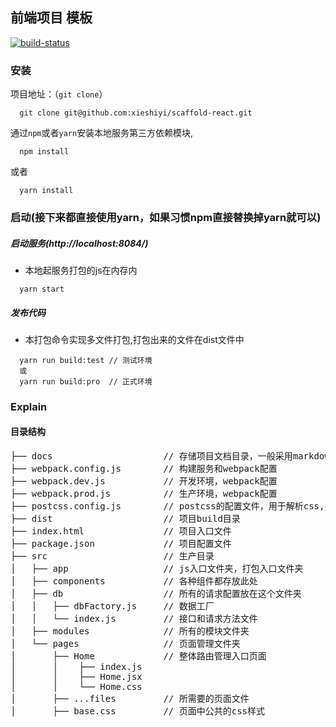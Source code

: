 ## 前端项目 模板

[![build-status](https://img.shields.io/travis/xieshiyi/scaffold-react.svg)](https://travis-ci.org/xieshiyi/scaffold-react/builds) 

### 安装
项目地址：（`git clone`）
```shell
  git clone git@github.com:xieshiyi/scaffold-react.git
```

通过`npm`或者`yarn`安装本地服务第三方依赖模块,
```shell
  npm install
```
或者
```shell
  yarn install
```

### 启动(接下来都直接使用yarn，如果习惯npm直接替换掉yarn就可以)
##### 启动服务(http://localhost:8084/)
  * 本地起服务打包的js在内存内
```shell
  yarn start
```

##### 发布代码
  * 本打包命令实现多文件打包,打包出来的文件在dist文件中
```shell
  yarn run build:test // 测试环境
  或
  yarn run build:pro  // 正式环境
```

### Explain

#### 目录结构 ####
<pre>
├── docs                     // 存储项目文档目录，一般采用markdown编辑
├── webpack.config.js        // 构建服务和webpack配置
├── webpack.dev.js           // 开发环境，webpack配置
├── webpack.prod.js          // 生产环境，webpack配置
├── postcss.config.js        // postcss的配置文件，用于解析css,并将前缀添加到CSS规则 
├── dist                     // 项目build目录
├── index.html               // 项目入口文件
├── package.json             // 项目配置文件
├── src                      // 生产目录
│   ├── app                  // js入口文件夹，打包入口文件夹
│   ├── components           // 各种组件都存放此处
│   ├── db                   // 所有的请求配置放在这个文件夹
│   │   ├── dbFactory.js     // 数据工厂
│   │   └── index.js         // 接口和请求方法文件
│   ├── modules              // 所有的模块文件夹
│   └── pages                // 页面管理文件夹
│       ├── Home             // 整体路由管理入口页面
│       │    ├── index.js
│       │    ├── Home.jsx
│       │    └── Home.css
│       ├── ...files         // 所需要的页面文件
│       ├── base.css         // 页面中公共的css样式
</pre>